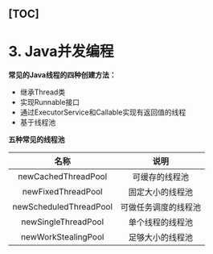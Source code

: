 [TOC]
---
# 3. Java并发编程
**常见的Java线程的四种创建方法：**
- 继承Thread类
- 实现Runnable接口
- 通过ExecutorService和Callable<Class>实现有返回值的线程
- 基于线程池

**五种常见的线程池**

|名称|说明|
|:---:|:---:|
|newCachedThreadPool| 可缓存的线程池|
|newFixedThreadPool|固定大小的线程池|
|newScheduledThreadPool|可做任务调度的线程池|
|newSingleThreadPool|单个线程的线程池|
|newWorkStealingPool|足够大小的线程池|
  
